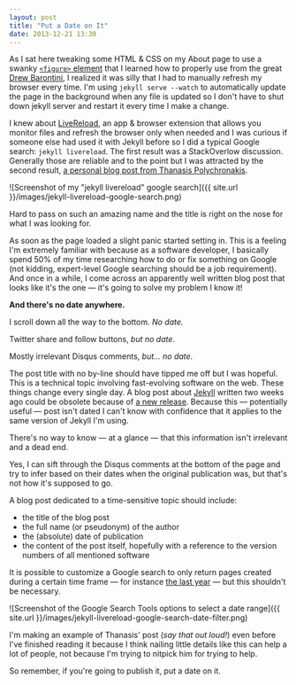 ```yaml
---
layout: post
title: "Put a Date on It"
date: 2013-12-21 13:30
---
```


As I sat here tweaking some HTML &amp; CSS on my About page to use a swanky [`<figure>` element](https://developer.mozilla.org/en-US/docs/Web/HTML/Element/figure) that I learned how to properly use from the great [Drew Barontini](https://www.codeschool.com/courses/front-end-formations), I realized it was silly that I had to manually refresh my browser every time. I'm using `jekyll serve --watch` to automatically update the page in the background when any file is updated so I don't have to shut down jekyll server and restart it every time I make a change.

I knew about [LiveReload](http://livereload.com/), an app & browser extension that allows you monitor files and refresh the browser only when needed and I was curious if someone else had used it with Jekyll before so I did a typical Google search: `jekyll livereload`. The first result was a StackOverlow discussion. Generally those are reliable and to the point but I was attracted by the second result, [a personal blog post from Thanasis Polychronakis](http://thanpol.as/jekyll/jekyll-and-livereload-flow/). 

![Screenshot of my "jekyll livereload" google search]({{ site.url }}/images/jekyll-livereload-google-search.png)

Hard to pass on such an amazing name and the title is right on the nose for what I was looking for.

As soon as the page loaded a slight panic started setting in. This is a feeling I'm extremely familiar with because as a software developer, I basically spend 50% of my time researching how to do or fix something on Google (not kidding, expert-level Google searching should be a job requirement). And once in a while, I come across an apparently well written blog post that looks like it's the one — it's going to solve my problem I know it!

**And there's no date anywhere.**

I scroll down all the way to the bottom. *No date.*

Twitter share and follow buttons, *but no date*.

Mostly irrelevant Disqus comments, *but... no date*.

The post title with no by-line should have tipped me off but I was hopeful. This is a technical topic involving fast-evolving software on the web. These things change every single day. A blog post about [Jekyll](http://jekyllrb.com/) written two weeks ago could be obsolete because of [a new release](https://github.com/jekyll/jekyll/releases). Because this — potentially useful — post isn't dated I can't know with confidence that it applies to the same version of Jekyll I'm using.

There's no way to know — at a glance — that this information isn't irrelevant and a dead end.

Yes, I can sift through the Disqus comments at the bottom of the page and try to infer based on their dates when the original publication was, but that's not how it's supposed to go.

A blog post dedicated to a time-sensitive topic should include:
- the title of the blog post
- the full name (or pseudonym) of the author
- the (absolute) date of publication
- the content of the post itself, hopefully with a reference to the version numbers of all mentioned software

It is possible to customize a Google search to only return pages created during a certain time frame — for instance [the last year](https://www.google.com/search?q=jekyll+livereload&oq=jekyll+livereload&aqs=chrome..69i57j0l5.2721j0j1&sourceid=chrome&espv=210&es_sm=91&ie=UTF-8#es_sm=91&espv=210&q=jekyll+livereload&safe=off&tbs=qdr:y) — but this shouldn't be necessary. 

![Screenshot of the Google Search Tools options to select a date range]({{ site.url }}/images/jekyll-livereload-google-search-date-filter.png)

I'm making an example of Thanasis' post (*say that out loud!*) even before I've finished reading it because I think nailing little details like this can help a lot of people, not because I'm trying to nitpick him for trying to help.

So remember, if you're going to publish it, put a date on it. 
